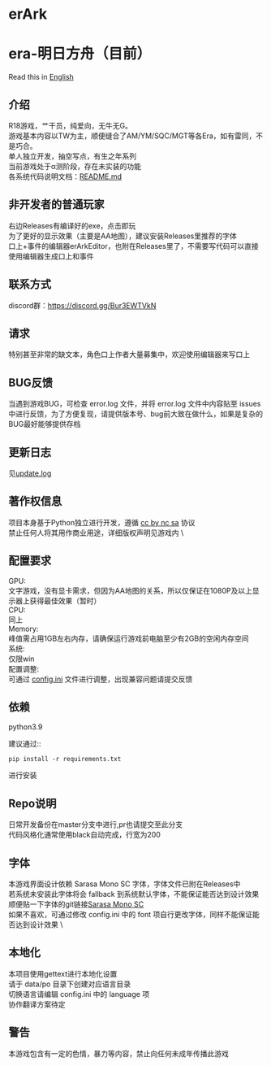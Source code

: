 erArk
====
era-明日方舟（目前）
====

Read this in [English](README_en.md)

介绍
----
R18游戏，艹干员，纯爱向，无牛无G。\
游戏基本内容以TW为主，顺便缝合了AM/YM/SQC/MGT等各Era，如有雷同，不是巧合。\
单人独立开发，抽空写点，有生之年系列\
当前游戏处于α测阶段，存在未实装的功能\
各系统代码说明文档：[README.md](.github/prompts/数据处理工作流/README.md)

非开发者的普通玩家
----
右边Releases有编译好的exe，点击即玩\
为了更好的显示效果（主要是AA地图），建议安装Releases里推荐的字体\
口上+事件的编辑器erArkEditor，也附在Releases里了，不需要写代码可以直接使用编辑器生成口上和事件

联系方式
----
discord群：https://discord.gg/Bur3EWTVkN

请求
----
特别甚至非常的缺文本，角色口上作者大量募集中，欢迎使用编辑器来写口上

BUG反馈
----
当遇到游戏BUG，可检查 error.log 文件，并将 error.log 文件中内容贴至 issues 中进行反馈，为了方便复现，请提供版本号、bug前大致在做什么，如果是复杂的BUG最好能够提供存档

更新日志
----
见[update.log](update.log)

著作权信息
----
项目本身基于Python独立进行开发，遵循 [cc by nc sa](http://creativecommons.org/licenses/by-nc-sa/2.0/) 协议 \
禁止任何人将其用作商业用途，详细版权声明见游戏内 \

配置要求
----
GPU: \
文字游戏，没有显卡需求，但因为AA地图的关系，所以仅保证在1080P及以上显示器上获得最佳效果（暂时） \
CPU: \
同上 \
Memory: \
峰值需占用1GB左右内存，请确保运行游戏前电脑至少有2GB的空闲内存空间 \
系统: \
仅限win \
配置调整: \
可通过 [config.ini](config.ini) 文件进行调整，出现兼容问题请提交反馈

依赖
----
python3.9

建议通过::

    pip install -r requirements.txt

进行安装

Repo说明
----
日常开发备份在master分支中进行,pr也请提交至此分支 \
代码风格化通常使用black自动完成，行宽为200

字体
----
本游戏界面设计依赖 Sarasa Mono SC 字体，字体文件已附在Releases中 \
若系统未安装此字体将会 fallback 到系统默认字体，不能保证能否达到设计效果 \
顺便贴一下字体的git链接[Sarasa Mono SC](https://github.com/be5invis/Sarasa-Gothic) \
如果不喜欢，可通过修改 config.ini 中的 font 项自行更改字体，同样不能保证能否达到设计效果 \

本地化
----
本项目使用gettext进行本地化设置 \
请于 data/po 目录下创建对应语言目录 \
切换语言请编辑 config.ini 中的 language 项 \
协作翻译方案待定

警告
----
本游戏包含有一定的色情，暴力等内容，禁止向任何未成年传播此游戏
